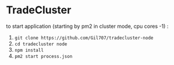 # TradeCluster

to start application (starting by pm2 in cluster mode, cpu cores -1) :

1. `git clone https://github.com/Gil707/tradecluster-node`
2. `cd tradecluster node`
3. `npm install`
4. `pm2 start process.json`
